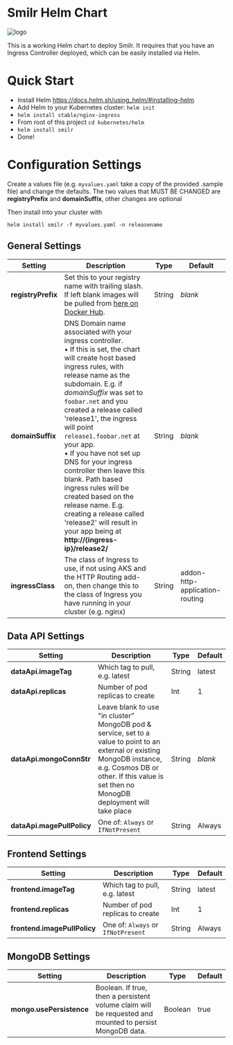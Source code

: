 # Smilr Helm Chart

![logo](https://ngeor.files.wordpress.com/2017/11/helm-small.png?w=250)

This is a working Helm chart to deploy Smilr. It requires that you have an Ingress Controller deployed, which can be easily installed via Helm.

# Quick Start

- Install Helm https://docs.helm.sh/using_helm/#installing-helm
- Add Helm to your Kubernetes cluster: `helm init`
- `helm install stable/nginx-ingress`
- From root of this project `cd kubernetes/helm`
- `helm install smilr`
- Done!

# Configuration Settings

Create a values file (e.g. `myvalues.yaml` take a copy of the provided .sample file) and change the defaults. The two values that MUST BE CHANGED are **registryPrefix** and **domainSuffix**, other changes are optional

Then install into your cluster with
```
helm install smilr -f myvalues.yaml -n releasename
```

## General Settings
|  Setting  |  Description           | Type | Default |
| --------- | ---------------------- | ---- | ------- |
| **registryPrefix** | Set this to your registry name with trailing slash. If left blank images will be pulled from [here on Docker Hub](https://hub.docker.com/u/smilr/). | String | *blank* |
| **domainSuffix** | DNS Domain name associated with your ingress controller.<br/> &bull; If this is set, the chart will create host based ingress rules, with release name as the subdomain. E.g. if *domainSuffix* was set to `foobar.net` and you created a release called 'release1', the ingress will point `release1.foobar.net` at your app.<br/> &bull; If you have not set up DNS for your ingress controller then leave this blank. Path based ingress rules will be created based on the release name. E.g. creating a release called 'release2' will result in your app being at **http://{ingress-ip}/release2/** | String | *blank* |
| **ingressClass** | The class of Ingress to use, if not using AKS and the HTTP Routing add-on, then change this to the class of Ingress you have running in your cluster (e.g. nginx) | String | addon-http-application-routing |


## Data API Settings
|  Setting  |  Description           | Type | Default |
| --------- | ---------------------- | ---- | ------- |
|**dataApi.imageTag** | Which tag to pull, e.g. latest | String | latest |
|**dataApi.replicas** | Number of pod replicas to create | Int | 1 |
| **dataApi.mongoConnStr** | Leave blank to use "in cluster" MongoDB pod & service, set to a value to point to an external or existing MongoDB instance, e.g. Cosmos DB or other. If this value is set then no MonogDB deployment will take place | String | *blank* |
| **dataApi.magePullPolicy** | One of: `Always` or `IfNotPresent` | String | Always |

## Frontend Settings
|  Setting  |  Description           | Type | Default |
| --------- | ---------------------- | ---- | ------- |
| **frontend.imageTag** | Which tag to pull, e.g. latest | String | latest |
| **frontend.replicas** | Number of pod replicas to create | Int | 1 |
| **frontend.imagePullPolicy** | One of: `Always` or `IfNotPresent` | String | Always |

## MongoDB Settings
|  Setting  |  Description           | Type | Default |
| --------- | ---------------------- | ---- | ------- |
| **mongo.usePersistence** | Boolean. If true, then a persistent volume claim will be requested and mounted to persist MongoDB data. | Boolean | true |